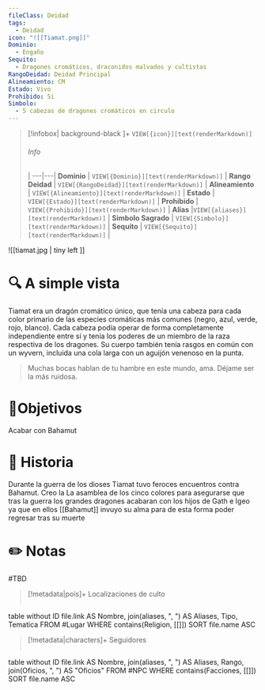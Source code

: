 ```yaml
---
fileClass: Deidad
tags:
  - Deidad
icon: "![[Tiamat.png]]"
Dominio:
  - Engaño
Sequito:
  - Dragones cromáticos, draconidos malvados y cultistas
RangoDeidad: Deidad Principal
Alineamiento: CM
Estado: Vivo
Prohibido: Si
Simbolo:
  - 5 cabezas de dragones cromáticos en circulo
---
```


> [!infobox| background-black ]+
`VIEW[{icon}][text(renderMarkdown)]`
> ###### Info
>  |
> ---|---|
> **Dominio** | `VIEW[{Dominio}][text(renderMarkdown)]` |
> **Rango Deidad** | `VIEW[{RangoDeidad}][text(renderMarkdown)]` |
> **Alineamiento** | `VIEW[{Alineamiento}][text(renderMarkdown)]` |
> **Estado** | `VIEW[{Estado}][text(renderMarkdown)]` |
> **Prohibido** | `VIEW[{Prohibido}][text(renderMarkdown)]` |
> **Alias** |`VIEW[{aliases}][text(renderMarkdown)]` |
> **Simbolo Sagrado** | `VIEW[{Simbolo}][text(renderMarkdown)]` |
> **Sequito** | `VIEW[{Sequito}][text(renderMarkdown)]` |

![[tiamat.jpg | tiny left ]]
# 🔍 A simple vista
Tiamat era un dragón cromático único, que tenía una cabeza para cada color primario de las especies cromáticas más comunes (negro, azul, verde, rojo, blanco). Cada cabeza podía operar de forma completamente independiente entre sí y tenía los poderes de un miembro de la raza respectiva de los dragones. Su cuerpo también tenía rasgos en común con un wyvern, incluida una cola larga con un aguijón venenoso en la punta.
> Muchas bocas hablan de tu hambre en este mundo, ama. Déjame ser la más ruidosa.
# 🎯Objetivos

Acabar con Bahamut
# 📜 Historia

Durante la guerra de los dioses Tiamat tuvo feroces encuentros contra Bahamut. Creo la La asamblea de los cinco colores para asegurarse que tras la guerra los grandes dragones acabaran con los hijos de Gath e Igeo ya que en ellos [[Bahamut]]  invuyo su alma para de esta forma poder regresar tras su muerte
# ✏️ Notas

#TBD

> [!metadata|pois]+ Localizaciones de culto
> ```dataview
table without ID file.link AS Nombre, join(aliases, ", ") AS Aliases, Tipo, Tematica
FROM #Lugar
WHERE  contains(Religion, [[]])
SORT file.name ASC

> [!metadata|characters]+ Seguidores
> ```dataview
table without ID file.link AS Nombre, join(aliases, ", ") AS Aliases, Rango, join(Oficios, ", ") AS "Oficios"
FROM #NPC
WHERE  contains(Facciones, [[]])
SORT file.name ASC
